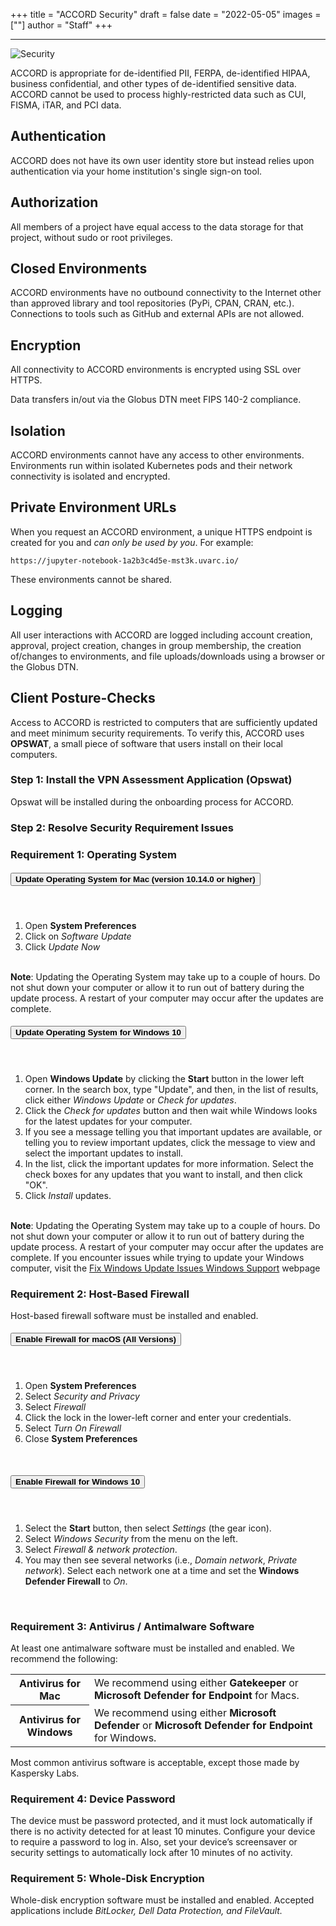 +++
title = "ACCORD Security"
draft = false
date = "2022-05-05"
images = [""]
author = "Staff"
+++

***

![Security](/images/accord/security.png)

ACCORD is appropriate for de-identified PII, FERPA, de-identified HIPAA, business confidential, and other types of de-identified sensitive data. ACCORD cannot be used to process highly-restricted data such as CUI, FISMA, iTAR, and PCI data.

## Authentication

ACCORD does not have its own user identity store but instead relies upon authentication via your home institution's single sign-on tool.

## Authorization

All members of a project have equal access to the data storage for that project, without sudo or root privileges. 

## Closed Environments

ACCORD environments have no outbound connectivity to the Internet other than approved library and tool 
repositories (PyPi, CPAN, CRAN, etc.). Connections to tools such as GitHub and external APIs are not allowed.

## Encryption

All connectivity to ACCORD environments is encrypted using SSL over HTTPS. 

Data transfers in/out via the Globus DTN meet FIPS 140-2 compliance.

## Isolation

ACCORD environments cannot have any access to other environments. Environments run within isolated Kubernetes pods and their
network connectivity is isolated and encrypted.

## Private Environment URLs

When you request an ACCORD environment, a unique HTTPS endpoint is created for you and 
*can only be used by you*. For example:

    https://jupyter-notebook-1a2b3c4d5e-mst3k.uvarc.io/

These environments cannot be shared.

## Logging

All user interactions with ACCORD are logged including account creation, approval, project creation, changes in group membership, the creation of/changes to environments, and file uploads/downloads using a browser or the Globus DTN.

## Client Posture-Checks

Access to ACCORD is restricted to computers that are sufficiently updated and meet minimum security requirements. To verify this, ACCORD uses <b>OPSWAT</b>, a small piece of software that users install on their local computers.

### Step 1: Install the VPN Assessment Application (Opswat)
Opswat will be installed during the onboarding process for ACCORD.

### Step 2: Resolve Security Requirement Issues

### Requirement 1: Operating System

<div id="accordion">
  <div class="card">
    <div class="card-header" id="headingOne">
      <h5 class="mb-0">
        <button class="btn btn-link" data-toggle="collapse" data-target="#collapseOne" aria-expanded="false" aria-controls="collapseOne">
          <b>Update Operating System for Mac (version 10.14.0 or higher)</b>
        </button>
      </h5>
    </div>
    <div id="collapseOne" class="collapse" aria-labelledby="headingOne" data-parent="#accordion">
      <div class="card-body">
        <br>
        <ol>
          <li>Open <b>System Preferences</b></li>
          <li>Click on <i>Software Update</i></li>
          <li>Click <i>Update Now</i></li>
        </ol>
        <br>
        <b>Note</b>: Updating the Operating System may take up to a couple of hours. Do not shut down your computer or allow it to run out of battery during the update process. A restart of your computer may occur after the updates are complete.
        <br>
      </div>
    </div>
  </div>
  <div class="card">
    <div class="card-header" id="headingTwo">
      <h5 class="mb-0">
        <button class="btn btn-link collapsed" data-toggle="collapse" data-target="#collapseTwo" aria-expanded="false" aria-controls="collapseTwo">
          <b>Update Operating System for Windows 10</b>
        </button>
      </h5>
    </div>
    <div id="collapseTwo" class="collapse" aria-labelledby="headingTwo" data-parent="#accordion">
      <div class="card-body">
        <br>
        <ol>
          <li>Open <b>Windows Update</b> by clicking the <b>Start</b> button in the lower left corner. In the search box, type "Update", and then, in the list of results, click either <i>Windows Update</i> or <i>Check for updates</i>.</li>
          <li>Click the <i>Check for updates</i> button and then wait while Windows looks for the latest updates for your computer.</li>
          <li>If you see a message telling you that important updates are available, or telling you to review important updates, click the message to view and select the important updates to install.</li>
          <li>In the list, click the important updates for more information. Select the check boxes for any updates that you want to install, and then click "OK".</li>
          <li>Click <i>Install</i> updates.</li>
        </ol>
        <br>
        <b>Note</b>: Updating the Operating System may take up to a couple of hours. Do not shut down your computer or allow it to run out of battery during the update process. A restart of your computer may occur after the updates are complete. If you encounter issues while trying to update your Windows computer, visit the <a href="https://support.microsoft.com/en-us/sbs/windows/fix-windows-update-errors-18b693b5-7818-5825-8a7e-2a4a37d6d787?ui=en-US&rs=en-US&ad=US">Fix Windows Update Issues Windows Support</a> webpage
        <br>
      </div>
    </div>
  </div>
</div>

### Requirement 2: Host-Based Firewall
Host-based firewall software must be installed and enabled.

<div id="accordion">
  <div class="card">
    <div class="card-header" id="headingThree">
      <h5 class="mb-0">
        <button class="btn btn-link" data-toggle="collapse" data-target="#collapseThree" aria-expanded="false" aria-controls="collapseThree">
          <b>Enable Firewall for macOS (All Versions)</b>
        </button>
      </h5>
    </div>
    <div id="collapseThree" class="collapse" aria-labelledby="headingThree" data-parent="#accordion">
      <div class="card-body">
        <br>
        <ol>
          <li>Open <b>System Preferences</b></li>
          <li>Select <i>Security and Privacy</i></li>
          <li>Select <i>Firewall</i></li>
          <li>Click the lock in the lower-left corner and enter your credentials.</li>
          <li>Select <i>Turn On Firewall</i></li>
          <li>Close <b>System Preferences</b></li>
        </ol>
        <br>
      </div>
    </div>
  </div>
  <div class="card">
    <div class="card-header" id="headingFour">
      <h5 class="mb-0">
        <button class="btn btn-link collapsed" data-toggle="collapse" data-target="#collapseFour" aria-expanded="false" aria-controls="collapseFour">
          <b>Enable Firewall for Windows 10</b>
        </button>
      </h5>
    </div>
    <div id="collapseFour" class="collapse" aria-labelledby="headingFour" data-parent="#accordion">
      <div class="card-body">
        <br>
        <ol>
          <li>Select the <b>Start</b> button, then select <i>Settings</i> (the gear icon).</li>
          <li>Select <i>Windows Security</i> from the menu on the left.</li>
          <li>Select <i>Firewall & network protection</i>.</li>
          <li>You may then see several networks (i.e., <i>Domain network</i>, <i>Private network</i>). Select each network one at a time and set the <b>Windows Defender Firewall</b> to <i>On</i>.</li>
        </ol>
        <br>
      </div>
    </div>
  </div>
</div>

### Requirement 3: Antivirus / Antimalware Software
At least one antimalware software must be installed and enabled. We recommend the following:

<table class="table table-striped">
  <tbody>
    <tr>
                <th scope="row" style="width:25%;font-weight:bold;">Antivirus for Mac</th>
                        <td>
                                We recommend using either <b>Gatekeeper</b> or <b>Microsoft Defender for Endpoint</b> for Macs.
                        </td>
                </tr>
                <tr>
                <th scope="row" style="width:25%;font-weight:bold;">Antivirus for Windows</th>
                        <td>
                                We recommend using either <b>Microsoft Defender</b> or <b>Microsoft Defender for Endpoint</b> for Windows.
                        </td>
                </tr>
        </tbody>
</table>

Most common antivirus software is acceptable, except those made by Kaspersky Labs.

### Requirement 4: Device Password
The device must be password protected, and it must lock automatically if there is no activity detected for at least 10 minutes. Configure your device to require a password to log in. Also, set your device’s screensaver or security settings to automatically lock after 10 minutes of no activity.

### Requirement 5: Whole-Disk Encryption

Whole-disk encryption software must be installed and enabled. Accepted applications include <i>BitLocker</it>, <i>Dell Data Protection</i>, and <i>FileVault</i>.

